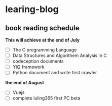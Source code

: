 # learing-blog
## book reading schedule

**This will achieve at the end of July**
- [ ] The C programming Language
- [ ] Data Structures and Algorithem Analysis in C
- [ ] codeception documents
- [ ] Yii2 framework
- [ ] Python document and write first crawler 

**the end of August**
- [ ] Vuejs
- [ ] complete luling365 first PC beta
